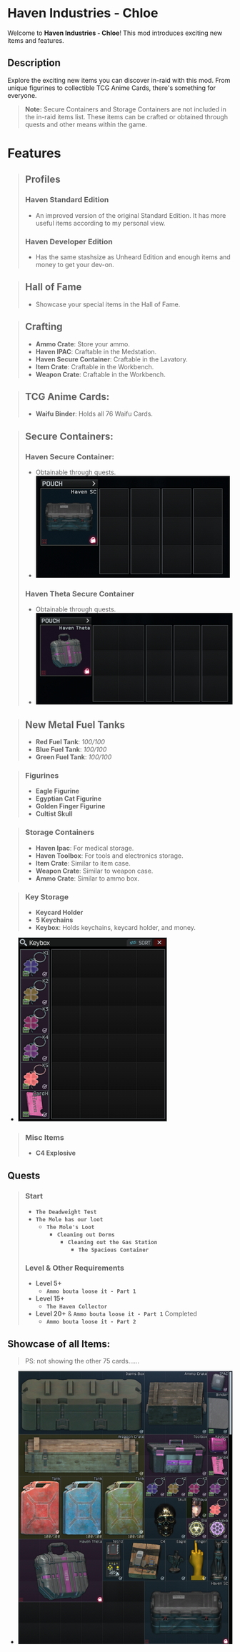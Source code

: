 # Haven Industries - Chloe

Welcome to **Haven Industries - Chloe**! This mod introduces exciting new items and features.

## Description

Explore the exciting new items you can discover in-raid with this mod. From unique figurines to collectible TCG Anime Cards, there's something for everyone.

> **Note:** Secure Containers and Storage Containers are not included in the in-raid items list. These items can be crafted or obtained through quests and other means within the game.

# Features

>## Profiles
> ### Haven Standard Edition
> - An improved version of the original Standard Edition. It has more useful items according to my personal view.
> ### Haven Developer Edition
> - Has the same stashsize as Unheard Edition and enough items and money to get your dev-on.

> ## Hall of Fame
> - Showcase your special items in the Hall of Fame.

> ## Crafting
> - **Ammo Crate**: Store your ammo.
> - **Haven IPAC**: Craftable in the Medstation.
> - **Haven Secure Container**: Craftable in the Lavatory.
> - **Item Crate**: Craftable in the Workbench.
> - **Weapon Crate**: Craftable in the Workbench.

> ## TCG Anime Cards:
> - **Waifu Binder**: Holds all 76 Waifu Cards.

> ## Secure Containers:
> ### Haven Secure Container: 
> - Obtainable through quests.
> - ![Haven Secure Container](https://raw.githubusercontent.com/CathieNova/SPT-Haven-Industries-Chloe/refs/heads/SPT-3.10/Showcase%20Images/HavenSecureContainer.png "Haven Secure Container")
> ### Haven Theta Secure Container
> - Obtainable through quests.
> - ![Haven Theta Secure Container](https://raw.githubusercontent.com/CathieNova/SPT-Haven-Industries-Chloe/refs/heads/SPT-3.10/Showcase%20Images/HavenThetaSecureContainer.png "Haven Theta Secure Container")

> ## New Metal Fuel Tanks
> - **Red Fuel Tank**: *100/100*
> - **Blue Fuel Tank**: *100/100*
> - **Green Fuel Tank**: *100/100*

> ### Figurines
> - **Eagle Figurine**
> - **Egyptian Cat Figurine**
> - **Golden Finger Figurine**
> - **Cultist Skull**

> ### Storage Containers
> - **Haven Ipac**: For medical storage.
> - **Haven Toolbox**: For tools and electronics storage.
> - **Item Crate**: Similar to item case.
> - **Weapon Crate**: Similar to weapon case.
> - **Ammo Crate**: Similar to ammo box.

> ### Key Storage
> - **Keycard Holder**
> - **5 Keychains**
> - **Keybox**: Holds keychains, keycard holder, and money.
- ![Keybox](https://raw.githubusercontent.com/CathieNova/SPT-Haven-Industries-Chloe/refs/heads/SPT-3.10/Showcase%20Images/Keybox.png "Keybox")

> ### Misc Items
> - **C4 Explosive**

## Quests
> ### Start
> - **`The Deadweight Test`**
> - **`The Mole has our loot`**
>     - **`The Mole's Loot`**
>         - **`Cleaning out Dorms`**
>             - **`Cleaning out the Gas Station`**
>                 - **`The Spacious Container`**
> 
> ### Level & Other Requirements
> 
> - **Level 5+**
>     - **`Ammo bouta loose it - Part 1`**
> - **Level 15+**
>     - **`The Haven Collector`**
> - **Level 20+** & **`Ammo bouta loose it - Part 1`** Completed
>     - **`Ammo bouta loose it - Part 2`**

## Showcase of all Items:
> PS: not showing the other 75 cards......
- ![All Items](https://raw.githubusercontent.com/CathieNova/SPT-Haven-Industries-Chloe/refs/heads/SPT-3.10/Showcase%20Images/ItemsShowcase.png "All Items")

